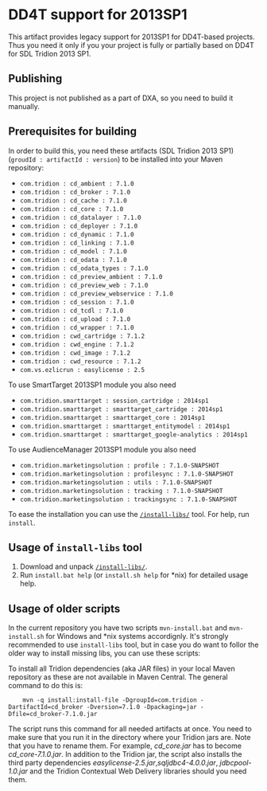 DD4T support for 2013SP1
===

This artifact provides legacy support for 2013SP1 for DD4T-based projects. Thus you need it only if you your project is fully or partially based on DD4T for SDL Tridion 2013 SP1.

Publishing
---
This project is not published as a part of DXA, so you need to build it manually.

Prerequisites for building
---
In order to build this, you need these artifacts (SDL Tridion 2013 SP1) (`groudId : artifactId : version`) to be installed into your Maven repository:
- `com.tridion : cd_ambient : 7.1.0`
 - `com.tridion : cd_broker : 7.1.0`
 - `com.tridion : cd_cache : 7.1.0`
 - `com.tridion : cd_core : 7.1.0`
 - `com.tridion : cd_datalayer : 7.1.0`
 - `com.tridion : cd_deployer : 7.1.0`
 - `com.tridion : cd_dynamic : 7.1.0`
 - `com.tridion : cd_linking : 7.1.0`
 - `com.tridion : cd_model : 7.1.0`
 - `com.tridion : cd_odata : 7.1.0`
 - `com.tridion : cd_odata_types : 7.1.0`
 - `com.tridion : cd_preview_ambient : 7.1.0`
 - `com.tridion : cd_preview_web : 7.1.0`
 - `com.tridion : cd_preview_webservice : 7.1.0`
 - `com.tridion : cd_session : 7.1.0`
 - `com.tridion : cd_tcdl : 7.1.0`
 - `com.tridion : cd_upload : 7.1.0`
 - `com.tridion : cd_wrapper : 7.1.0`
 - `com.tridion : cwd_cartridge : 7.1.2`
 - `com.tridion : cwd_engine : 7.1.2`
 - `com.tridion : cwd_image : 7.1.2`
 - `com.tridion : cwd_resource : 7.1.2`
 - `com.vs.ezlicrun : easylicense : 2.5`

To use SmartTarget 2013SP1 module you also need
 - `com.tridion.smarttarget : session_cartridge : 2014sp1`
 - `com.tridion.smarttarget : smarttarget_cartridge : 2014sp1`
 - `com.tridion.smarttarget : smarttarget_core : 2014sp1`
 - `com.tridion.smarttarget : smarttarget_entitymodel : 2014sp1`
 - `com.tridion.smarttarget : smarttarget_google-analytics : 2014sp1`
 
To use AudienceManager 2013SP1 module you also need
 - `com.tridion.marketingsolution : profile : 7.1.0-SNAPSHOT`
 - `com.tridion.marketingsolution : profilesync : 7.1.0-SNAPSHOT`
 - `com.tridion.marketingsolution : utils : 7.1.0-SNAPSHOT`
 - `com.tridion.marketingsolution : tracking : 7.1.0-SNAPSHOT`
 - `com.tridion.marketingsolution : trackingsync : 7.1.0-SNAPSHOT`

To ease the installation you can use the [`/install-libs/`](https://github.com/sdl/dxa-web-application-java/tree/release/1.6/install-libs) tool. For help, run `install`.

Usage of `install-libs` tool
---
1. Download and unpack [`/install-libs/`](https://github.com/sdl/dxa-web-application-java/tree/release/1.6/install-libs).
2. Run `install.bat help` (or `install.sh help` for *nix) for detailed usage help.

Usage of older scripts
---
In the current repository you have two scripts `mvn-install.bat` and `mvn-install.sh` for Windows and *nix systems accordignly. It's strongly recommended to use `install-libs` tool, but in case you do want to follor the older way to install missing libs, you can use these scripts:

To install all Tridion dependencies (aka JAR files) in your local Maven repository as these are not available in Maven Central. The general command to do this is:

		mvn -q install:install-file -DgroupId=com.tridion -DartifactId=cd_broker -Dversion=7.1.0 -Dpackaging=jar -Dfile=cd_broker-7.1.0.jar
	
The script runs this command for all needed artifacts at once. You need to make sure that you run it in the directory where your Tridion jars are. Note that you have to rename them. For example, *cd_core.jar* has to become *cd_core-7.1.0.jar*. In addition to the Tridion jar, the script also installs the third party dependencies *easylicense-2.5.jar*,*sqljdbc4-4.0.0.jar*, *jdbcpool-1.0.jar* and the Tridion Contextual Web Delivery libraries should you need them.
